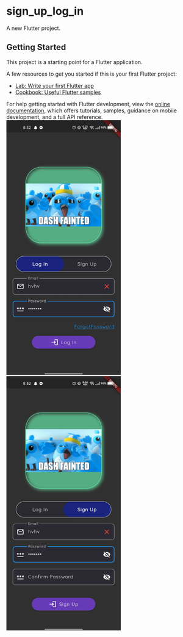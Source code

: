 # sign_up_log_in

A new Flutter project.

## Getting Started

This project is a starting point for a Flutter application.

A few resources to get you started if this is your first Flutter project:

- [Lab: Write your first Flutter app](https://docs.flutter.dev/get-started/codelab)
- [Cookbook: Useful Flutter samples](https://docs.flutter.dev/cookbook)

For help getting started with Flutter development, view the
[online documentation](https://docs.flutter.dev/), which offers tutorials,
samples, guidance on mobile development, and a full API reference.
<br/>
<img
  src="./assests_log_in.jpg"
  alt="Alt text"
  title="Optional title"
  width=300px
  style="display: inline-block; margin: 0 auto; max-width: 300px">
<img
  src="././assest_sign_up.jpg"
  alt="Alt text"
  title="Optional title"
  width=300px
  style="display: inline-block; margin: 0 auto; max-width: 300px">
